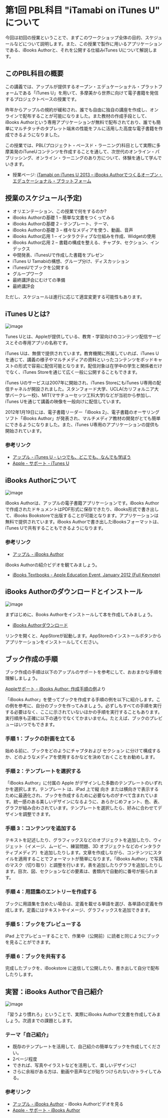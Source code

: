 # 第1回 PBL科目 "iTamabi on iTunes U" について

今回は初回の授業ということで、まずこのワークショップ全体の目的、スケジュールなどについて説明します。また、この授業で製作に用いるアプリケーションである、iBooks Authorと、それを公開する仕組みiTunes Uについて解説します。

## このPBL科目の概要

この講義では、アップルが提供するオープン・エデュケーショナル・プラットフォームである「iTunes U」を用いて、多摩美から世界に向けて電子書籍を発信するプロジェクトベースの授業です。

昨年からアップルの規約が緩和され、誰でも自由に独自の講座を作成し、オンラインで配布することが可能になりました。また教材の作成手段として、iBooks Authorという専用アプリケーションが無料で配布されており、誰でも簡単にマルチタッチのタブレット端末の性能をフルに活用した高度な電子書籍を作成できるようになりました。

この授業では、PBL(プロジェクト・ベースド・ラーニング)科目として実際に多摩美発のiTuneUコンテンツを作成することを通して、次世代のオンライン・パブリッシング、オンライン・ラーニングのあり方について、体験を通して学んでいきます。

* 授業ページ: [iTamabi on iTunes U 2013 – iBooks Authorでつくるオープン・エデュケーショナル・プラットフォーム](http://yoppa.org/itunes13)

## 授業のスケジュール(予定)

* オリエンテーション、この授業で何をするのか?
* iBooks Authorの基礎 1 – 簡単な文書をつくってみる
* iBooks Authorの基礎 2 – テンプレート、テーマ、
* iBooks Authorの基礎 3 – 様々なメディアを使う、動画、音声
* iBooks Author応用 1 – インタラクティブな仕組みを作成、Widgetの使用
* iBooks Author応用 2 – 書籍の構成を整える、チャプタ、セクション、インデックス
* 中間発表、iTunesUで作成した書籍をプレゼン
* iTunes U Tamabiの構想、グループ分け、ディスカッション
* iTunesUでブックを公開する
* グループワーク
* 最終講評会にむけての準備
* 最終講評会

ただし、スケジュールは進行に応じて適宜変更する可能性もあります。


## iTunes Uとは?

![image](img/130415/iTunesU.png)

Tunes Uとは、Appleが提供している、教育・学習向けのコンテンツ配信サービスとその専用アプリの名称です。

iTunes Uは、無償で提供されています。教育機関に所属していれば、iTunes Uを通じて、講義の様子やマルチメディアの資料といったコンテンツをポッドキャストの形式で容易に配信可能となります。配信対象は在学中の学生と関係者だけでなく、iTunes Storeを通じて広く一般に公開することもできます。

iTunes Uのサービスは2007年に開始され、iTunes StoreにもiTunes U専用の配信チャネルが開設されました。スタンフォード大学、UCLA(カリフォルニア大学バークレー校)、MIT(マサチューセッツ工科大学)などが当初から参加し、iTunes Uを通じて講義の映像を一般向けに配信しています。

2012年1月19日には、電子書籍リーダー「iBooks 2」、電子書籍のオーサリングソフト「iBooks Author」が発表され、マルチメディア教材の開発がとても簡単にできるようになりました。また、iTunes U専用のアプリケーションの提供も開始されています。

### 参考リンク

* [アップル - iTunes U - いつでも、どこでも、なんでも学ぼう](http://www.apple.com/jp/education/itunes-u/)
* [Apple - サポート - iTunes U](http://www.apple.com/jp/support/itunes-u/)

## iBooks Authorについて

![image](img/130415/iBooksAuthorIcon.jpg)

iBooks Authorは、アップルの電子書籍アプリケーションです。iBooks Authorで作成されたドキュメントはPDF形式に保存できたり、iBooks形式で書き出して、iBooks Bookstoreで出版することが可能となります。アプリケーションは無料で提供されています。iBooks Authorで書き出したiBooksフォーマットは、iTunes Uで共有することもできるようになります。

### 参考リンク

* [アップル - iBooks Author](http://www.apple.com/jp/ibooks-author/)

iBooks Authorの紹介ビデオを観てみましょう。

* [iBooks Textbooks - Apple Education Event, January 2012 (Full Keynote)](http://www.youtube.com/watch?v=2fMZj2CdM4I)

## iBooks Authorのダウンロードとインストール

![image](img/130415/ibooks_author_appstore.jpg)

まずはじめに、Books Authorをインストールして本を作成してみましょう。


* [iBooks Authorダウンロード](https://itunes.apple.com/jp/app/ibooks-author/id490152466?ls=1&mt=12)

リンクを開くと、AppStoreが起動します。AppStoreのインストールボタンからアプリケーションをインストールしてください。

## ブック作成の手順

ブック作成の手順は以下のアップルのサポートを参考にして、おおまかな手順を理解しましょう。

[Appleサポート - iBooks Author: 作成手順の例](http://support.apple.com/kb/PH2743?viewlocale=ja_JP)より

「iBooks Author」を使ってブックを作成する手順の例を以下に紹介します。この例を参考に、自分のブックを作ってみましょう。必ずしもすべての手順を実行する必要はなく、ここに示されていないほかの手順を実行することもあります。実行順序も正確に以下の通りでなくてかまいません。たとえば、ブックのプレビューはいつでもできます。

### 手順 1：ブックの計画を立てる
始める前に、ブックをどのようにチャプタおよび セクション に分けて構成するか、どのようなメディアを使用するかなどを決めておくことをお勧めします。

### 手順 2：テンプレートを選択する
「iBooks Author」に付属の Apple がデザインした多数のテンプレートのいずれかを選択します。テンプレート は、iPad 上で縦 向き または横向きで表示するために最適化され、ブックを作成するために必要なものがすべて含まれています。統一感のある美しいデザインになるように、あらかじめフォント、色、表、グラフが組み合わされています。テンプレートを選択したら、好みに合わせてデザインを調整できます。

### 手順 3：コンテンツを追加する
テキストを記述したり、グラフィックスなどのオブジェクトを追加したり、ウィジェット（イメージ、ムービー、練習問題、3D オブジェクトなどのインタラクティブメディア）を追加したりします。文章を作成しながら、コンテンツにスタイルを適用することでフォーマットが簡単になります。「iBooks Author」で写真のマスク（切り取り）と調整を行います。表を追加したりグラフを追加したりします。目次、図、セクションなどの要素は、書類内で自動的に番号が振られます。

### 手順 4：用語集のエントリーを作成する
ブックに用語集を含めたい場合は、定義を載せる単語を選び、各単語の定義を作成します。定義にはテキストやイメージ、グラフィックスを追加できます。

### 手順 5：ブックをプレビューする
iPad 上でプレビューすることで、作業中（公開前）に読者と同じようにブックを見ることができます。

### 手順 6：ブックを共有する
完成したブックを、iBookstore に送信して公開したり、書き出して自分で配布したりします。


## 実習：iBooks Authorで自己紹介

![image](img/130415/hero.jpg)

「習うより慣れろ」ということで、実際にiBooks Authorで文書を作成してみましょう。次週までの課題とします。

### テーマ「自己紹介」

* 既存のテンプレートを活用して、自己紹介の簡単なブックを作成してください。
* 2ページ程度
* できれば、写真やイラストなどを活用して、楽しいデザインに!
* さらに余裕がある方は、動画や音声などが貼りつけられないかトライしてみる。

### 参考リンク
* [アップル - iBooks Author](http://www.apple.com/jp/ibooks-author/) - iBooks Authorビデオを見る
* [Apple - サポート - iBooks Author](http://www.apple.com/jp/support/ibooksauthor/)




